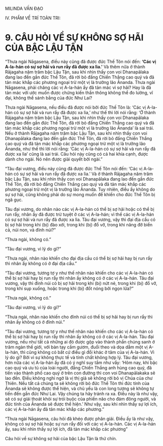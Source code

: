 MILINDA VẤN ĐẠO

IV. PHẨM VỀ TRÍ TOÀN TRI:

# 9. CÂU HỎI VỀ SỰ KHÔNG SỢ HÃI CỦA BẬC LẬU TẬN

“Thưa ngài Nāgasena, điều này cũng đã được đức Thế Tôn nói đến: **‘Các vị A-la-hán có sự sợ hãi và run rẩy đã được xa lìa.’** Và thêm nữa ở thành Rājagaha năm trăm bậc Lậu Tận, sau khi nhìn thấy con voi Dhanapālaka đang lao đến gần đức Thế Tôn, đã rời bỏ đấng Chiến Thắng cao quý và đã tản mác khắp các phương ngoại trừ một vị là trưởng lão Ānanda. Thưa ngài Nāgasena, phải chăng các vị A-la-hán ấy đã tản mác vì sợ hãi? Hay là đã tản mác với ước muốn được chứng kiến thần thông không thể đo lường, vĩ đại, không thể sánh bằng của đức Như Lai?

Thưa ngài Nāgasena, nếu điều đã được nói bởi đức Thế Tôn là: ‘Các vị A-la-hán có sự sợ hãi và run rẩy đã được xa lìa,’ như thế thì lời nói rằng: ‘Ở thành Rājagaha năm trăm bậc Lậu Tận, sau khi nhìn thấy con voi Dhanapālaka đang lao đến gần đức Thế Tôn, đã rời bỏ đấng Chiến Thắng cao quý và đã tản mác khắp các phương ngoại trừ một vị là trưởng lão Ānanda’ là sai trái. Nếu ở thành Rājagaha năm trăm bậc Lậu Tận, sau khi nhìn thấy con voi Dhanapālaka đang lao đến gần đức Thế Tôn, đã rời bỏ đấng Chiến Thắng cao quý và đã tản mác khắp các phương ngoại trừ một vị là trưởng lão Ānanda, như thế thì lời nói rằng: ‘Các vị A-la-hán có sự sợ hãi và run rẩy đã được xa lìa’ cũng là sai trái. Câu hỏi này cũng có cả hai khía cạnh, được dành cho ngài. Nó nên được giải quyết bởi ngài.”

“Tâu đại vương, điều này cũng đã được đức Thế Tôn nói đến: ‘Các vị A-la-hán có sự sợ hãi và run rẩy đã được xa lìa.’ Và ở thành Rājagaha năm trăm bậc Lậu Tận, sau khi nhìn thấy con voi Dhanapālaka đang lao đến gần đức Thế Tôn, đã rời bỏ đấng Chiến Thắng cao quý và đã tản mác khắp các phương ngoại trừ một vị là trưởng lão Ānanda. Tuy nhiên, điều ấy không do sự sợ hãi, cũng không phải do sự mong muốn để khiến cho đức Thế Tôn bị ngã gục.

Tâu đại vương, do nhân nào các vị A-la-hán có thể bị sợ hãi hoặc có thể bị run rẩy, nhân ấy đã được trừ tuyệt ở các vị A-la-hán; vì thế các vị A-la-hán có sự sợ hãi và run rẩy đã được xa lìa. Tâu đại vương, vậy thì đại địa cầu có bị sợ hãi trong khi (bị) đào xới, trong khi (bị) đổ vỡ, trong khi nâng đỡ biển cả, núi non, và đỉnh núi?”

“Thưa ngài, không có.”

“Tâu đại vương, vì lý do gì?”

“Thưa ngài, nhân nào khiến cho đại địa cầu có thể bị sợ hãi hay bị run rẩy thì nhân ấy không có ở đại địa cầu.”

“Tâu đại vương, tương tợ y như thế nhân nào khiến cho các vị A-la-hán có thể bị sợ hãi hay bị run rẩy thì nhân ấy không có ở các vị A-la-hán. Tâu đại vương, vậy thì đỉnh núi có bị sợ hãi trong khi (bị) nứt nẻ, trong khi (bị) đổ vỡ, trong khi sụp xuống, hoặc trong khi (bị) đốt nóng bởi ngọn lửa?”

“Thưa ngài, không có.”

“Tâu đại vương, vì lý do gì?”

“Thưa ngài, nhân nào khiến cho đỉnh núi có thể bị sợ hãi hay bị run rẩy thì nhân ấy không có ở đỉnh núi.”

“Tâu đại vương, tương tợ y như thế nhân nào khiến cho các vị A-la-hán có thể bị sợ hãi hay bị run rẩy thì nhân ấy không có ở các vị A-la-hán. Tâu đại vương, nếu như tất cả những ai đó được gộp vào thành phần chúng sanh ở trăm ngàn thế giới, với bàn tay cầm gươm, đuổi theo và dọa dẫm một vị A-la-hán, thì cũng không có bất cứ điều gì đổi khác ở tâm của vị A-la-hán. Vì lý do gì? Bởi vì sự không thực tế và tính chất không hợp lý. Tâu đại vương, hơn nữa các vị A-la-hán ấy đã có ý nghĩ suy tầm như vầy: ‘Hôm nay, khi bậc cao quý và ưu tú của loài người, đấng Chiến Thắng anh hùng cao quý, đã tiến vào thành phố cao quý ở trên con đường thì con voi Dhanapālakaka sẽ lao đến. Điều không nghi ngờ là vị thị giả sẽ không rời bỏ vị Chúa của chư Thiên. Nếu tất cả chúng ta sẽ không rời bỏ đức Thế Tôn thì đức tính của Ānanda sẽ không được thể hiện, và chủ yếu là con long tượng sẽ không tự tiến đến gần đức Như Lai. Vậy chúng ta hãy tránh ra xa. Điều này là như vậy, sẽ có sự giải thoát khỏi sự trói buộc của phiền não cho đám đông người, và đức tính của Ānanda sẽ được thể hiện.’ Như vậy, sau khi nhìn thấy sự lợi ích, các vị A-la-hán ấy đã tản mác khắp các phương.”

“Thưa ngài Nāgasena, câu hỏi đã khéo được phân giải. Điều ấy là như vậy, không có sự sợ hãi hoặc sự run rẩy đối với các vị A-la-hán. Các vị A-la-hán ấy, sau khi nhìn thấy sự lợi ích, đã tản mác khắp các phương”

Câu hỏi về sự không sợ hãi của bậc Lậu Tận là thứ chín.
